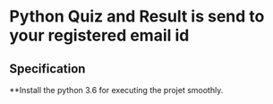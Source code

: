 # Python Quiz and Result is send to your registered email id

## Specification

**Install the python 3.6 for executing the projet smoothly.
